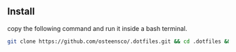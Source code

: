 <h2>Install</h2>

copy the following command and run it inside a bash terminal.

```bash
git clone https://github.com/osteensco/.dotfiles.git && cd .dotfiles && bash ./newenv/install.sh
```
